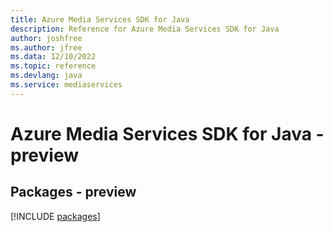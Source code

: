 ```yaml
---
title: Azure Media Services SDK for Java
description: Reference for Azure Media Services SDK for Java
author: joshfree
ms.author: jfree
ms.data: 12/10/2022
ms.topic: reference
ms.devlang: java
ms.service: mediaservices
---
```

# Azure Media Services SDK for Java - preview
## Packages - preview
[!INCLUDE [packages](media-services-index.md)]